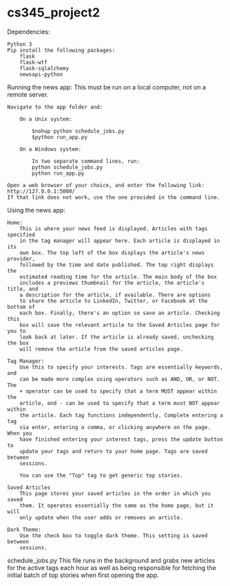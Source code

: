 # cs345_project2
Dependencies:

    Python 3
    Pip install the following packages:
        flask
        flask-wtf
        flask-sqlalchemy
        newsapi-python


Running the news app:
    This must be run on a local computer, not on a remote server.

    Navigate to the app folder and:

        On a Unix system:

            $nohup python schedule_jobs.py
            $python run_app.py

        On a Windows system:

            In two separate command lines, run:
            python schedule_jobs.py
            python run_app.py

    Open a web browser of your choice, and enter the following link: http://127.0.0.1:5000/
    If that link does not work, use the one provided in the command line.


Using the news app:

    Home:
        This is where your news feed is displayed. Articles with tags specified
        in the tag manager will appear here. Each article is displayed in its
        own box. The top left of the box displays the article's news provider,
        followed by the time and date published. The top right displays the
        estimated reading time for the article. The main body of the box
        includes a previews thumbnail for the article, the article's title, and
        a description for the article, if available. There are options
        to share the article to LinkedIn, Twitter, or Facebook at the bottom of
        each box. Finally, there's an option so save an article. Checking this
        box will save the relevant article to the Saved Articles page for you to
        look back at later. If the article is already saved, unchecking the box
        will remove the article from the saved articles page.

    Tag Manager:
        Use this to specify your interests. Tags are essentially keywords, and
        can be made more complex using operators such as AND, OR, or NOT. The
        + operator can be used to specify that a term MUST appear within the
        article, and - can be used to specify that a term must NOT appear within
        the article. Each tag functions independently. Complete entering a tag
        via enter, entering a comma, or clicking anywhere on the page. When you
        have finished entering your interest tags, press the update button to
        update your tags and return to your home page. Tags are saved between
        sessions.

        You can use the "Top" tag to get generic top stories.

    Saved Articles
        This page stores your saved articles in the order in which you saved
        them. It operates essentially the same as the home page, but it will
        only update when the user adds or removes an article.

    Dark Theme:
        Use the check box to toggle dark theme. This setting is saved between
        sessions.

schedule_jobs.py
    This file runs in the background and grabs new articles for the active tags
    each hour as well as being responsible for fetching the initial batch of top
    stories when first opening the app.
